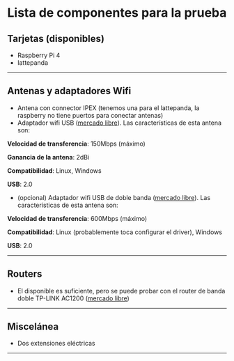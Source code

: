 # Lista de componentes para la prueba
## Tarjetas (disponibles)
* Raspberry Pi 4
* lattepanda
---
## Antenas y adaptadores Wifi
* Antena con connector IPEX (tenemos una para el lattepanda, la raspberry no tiene puertos para conectar antenas)
* Adaptador wifi USB ([mercado libre](https://articulo.mercadolibre.com.co/MCO-509194253-adaptador-antena-wifi-usb-300-mbps-_JM?quantity=1#position=2&type=item&tracking_id=8cf82d77-ba40-42da-926a-974ef0ada305)).
Las características de esta antena son:

**Velocidad de transferencia**: 150Mbps (máximo)

**Ganancia de la antena**: 2dBi

**Compatibilidad**: Linux, Windows

**USB**: 2.0

* (opcional) Adaptador wifi USB de doble banda ([mercado libre](https://articulo.mercadolibre.com.co/MCO-552227056-adaptador-wifi-5-ghz-usb-de-600-mbps-inalamb-doble-banda-_JM?quantity=1#position=1&type=item&tracking_id=edb68119-407c-4849-9913-ad7581d12c06)).
Las características de esta antena son:

**Velocidad de transferencia**: 600Mbps (máximo)

**Compatibilidad**: Linux (probablemente toca configurar el driver), Windows

**USB**: 2.0

---
## Routers

* El disponible es suficiente, pero se puede probar con el router de banda doble TP-LINK AC1200 ([mercado libre](https://articulo.mercadolibre.com.co/MCO-560669896-tp-link-router-inalambrico-de-banda-dual-ac1200-archer-c50-_JM?quantity=1#position=1&type=item&tracking_id=635eb223-0520-4059-8150-35b4fe74b169))
---
## Miscelánea
* Dos extensiones eléctricas
---
